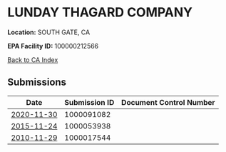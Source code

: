 # LUNDAY THAGARD COMPANY

**Location:** SOUTH GATE, CA

**EPA Facility ID:** 100000212566

[Back to CA Index](../../index.md)

## Submissions

| Date | Submission ID | Document Control Number |
|------|--------------|-------------------------|
| [2020-11-30](submissions/1000091082.md) | 1000091082 |  |
| [2015-11-24](submissions/1000053938.md) | 1000053938 |  |
| [2010-11-29](submissions/1000017544.md) | 1000017544 |  |
